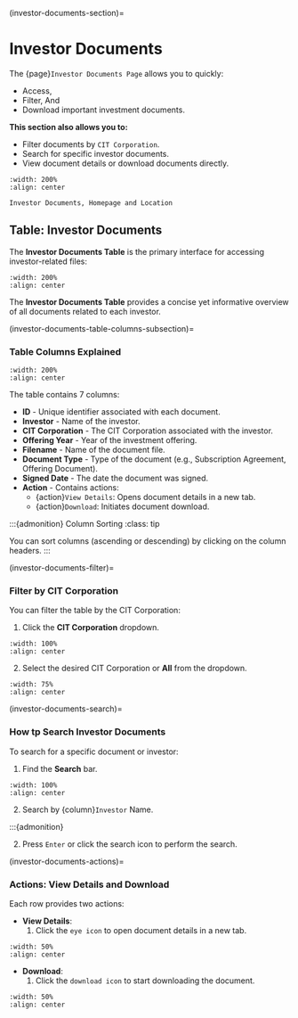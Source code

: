(investor-documents-section)=
# Investor Documents

The {page}`Investor Documents Page` allows you to quickly:

 - Access, 
 - Filter, And 
 - Download important investment documents.

**This section also allows you to:**

- Filter documents by ``CIT Corporation``.
- Search for specific investor documents.
- View document details or download documents directly.


```{lazyfigure} ../../_static/solo_app/Document/InvestorDocuments/investor-documents-homepage-with-location.jpg
:width: 200%
:align: center

Investor Documents, Homepage and Location
```


## Table: Investor Documents

The **Investor Documents Table** is the primary interface for accessing investor-related files:

```{lazyfigure} ../../_static/solo_app/Document/InvestorDocuments/investor-documents-table.jpg
:width: 200%
:align: center
```

The **Investor Documents Table** provides a concise yet informative overview of all documents related to each investor.

(investor-documents-table-columns-subsection)=
### Table Columns Explained

```{lazyfigure} ../../_static/solo_app/Document/InvestorDocuments/investor-documents-table-column-headers.jpg
:width: 200%
:align: center
```

The table contains 7 columns:

- **ID** - Unique identifier associated with each document.
- **Investor** - Name of the investor.
- **CIT Corporation** - The CIT Corporation associated with the investor.
- **Offering Year** - Year of the investment offering.
- **Filename** - Name of the document file.
- **Document Type** - Type of the document (e.g., Subscription Agreement, Offering Document).
- **Signed Date** - The date the document was signed.
- **Action** - Contains actions:
    - {action}`View Details`: Opens document details in a new tab.
    - {action}`Download`: Initiates document download.

:::{admonition} Column Sorting
:class: tip

You can sort columns (ascending or descending) by clicking on the column headers.
:::

(investor-documents-filter)=
### Filter by CIT Corporation

You can filter the table by the CIT Corporation:

1. Click the **CIT Corporation** dropdown.

```{lazyfigure} ../../_static/solo_app/Document/InvestorDocuments/investor-documents-table-cit-corporation-filter.jpg
:width: 100%
:align: center
```

2. Select the desired CIT Corporation or **All** from the dropdown.

```{lazyfigure} ../../_static/solo_app/Document/InvestorDocuments/investor-documents-table-cit-corporation-filter-dropdown.jpg
:width: 75%
:align: center
```

(investor-documents-search)=
### How tp Search Investor Documents

To search for a specific document or investor:

1. Find the **Search** bar.

```{lazyfigure} ../../_static/solo_app/Document/InvestorDocuments/investor-documents-table-cit-corporation-search-typing-step.jpg
:width: 100%
:align: center
```

2. Search by {column}`Investor` Name. 

:::{admonition} 


2. Press ``Enter`` or click the search icon to perform the search.

(investor-documents-actions)=
### Actions: View Details and Download

Each row provides two actions:

- **View Details**:
    1. Click the ``eye icon`` to open document details in a new tab.

```{lazyfigure} ../../_static/solo_app/InvestorDocuments/view-details-action.webp
:width: 50%
:align: center
```

- **Download**:
    1. Click the ``download icon`` to start downloading the document.

```{lazyfigure} ../../_static/solo_app/InvestorDocuments/download-document-action.webp
:width: 50%
:align: center
